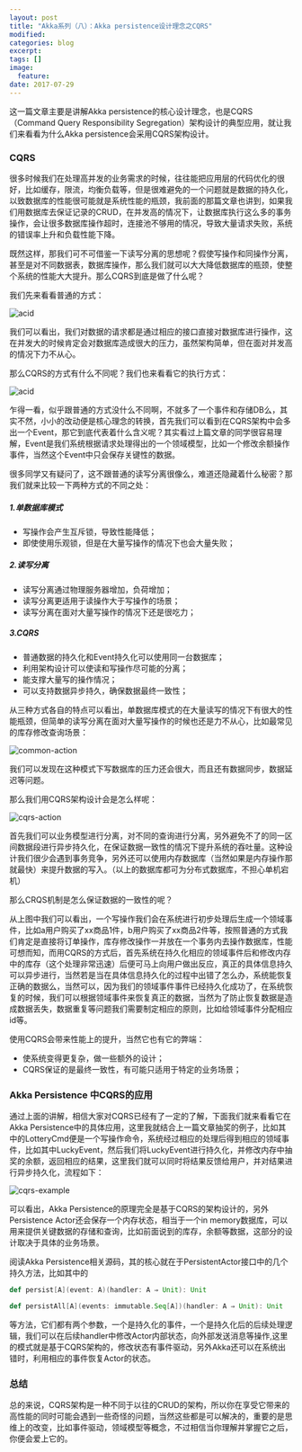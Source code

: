 ```yaml
---
layout: post
title: "Akka系列（八）：Akka persistence设计理念之CQRS"
modified:
categories: blog
excerpt:
tags: []
image:
  feature:
date: 2017-07-29
---
```


这一篇文章主要是讲解Akka persistence的核心设计理念，也是CQRS（Command Query Responsibility Segregation）架构设计的典型应用，就让我们来看看为什么Akka persistence会采用CQRS架构设计。

### CQRS

很多时候我们在处理高并发的业务需求的时候，往往能把应用层的代码优化的很好，比如缓存，限流，均衡负载等，但是很难避免的一个问题就是数据的持久化，以致数据库的性能很可能就是系统性能的瓶颈，我前面的那篇文章也讲到，如果我们用数据库去保证记录的CRUD，在并发高的情况下，让数据库执行这么多的事务操作，会让很多数据库操作超时，连接池不够用的情况，导致大量请求失败，系统的错误率上升和负载性能下降。

既然这样，那我们可不可借鉴一下读写分离的思想呢？假使写操作和同操作分离，甚至是对不同数据表，数据库操作，那么我们就可以大大降低数据库的瓶颈，使整个系统的性能大大提升。那么CQRS到底是做了什么呢？

我们先来看看普通的方式：

![acid](/images/2017/08/acid.png)

我们可以看出，我们对数据的请求都是通过相应的接口直接对数据库进行操作，这在并发大的时候肯定会对数据库造成很大的压力，虽然架构简单，但在面对并发高的情况下力不从心。

那么CQRS的方式有什么不同呢？我们也来看看它的执行方式：

![acid](/images/2017/08/cqrs.png)

乍得一看，似乎跟普通的方式没什么不同啊，不就多了一个事件和存储DB么，其实不然，小小的改动便是核心理念的转换，首先我们可以看到在CQRS架构中会多出一个Event，那它到底代表着什么含义呢？其实看过上篇文章的同学很容易理解，Event是我们系统根据请求处理得出的一个领域模型，比如一个修改余额操作事件，当然这个Event中只会保存关键性的数据。

很多同学又有疑问了，这不跟普通的读写分离很像么，难道还隐藏着什么秘密？那我们就来比较一下两种方式的不同之处：

##### 1.单数据库模式

- 写操作会产生互斥锁，导致性能降低；
- 即使使用乐观锁，但是在大量写操作的情况下也会大量失败；

##### 2.读写分离

- 读写分离通过物理服务器增加，负荷增加；
- 读写分离更适用于读操作大于写操作的场景；
- 读写分离在面对大量写操作的情况下还是很吃力；

##### 3.CQRS

- 普通数据的持久化和Event持久化可以使用同一台数据库；
- 利用架构设计可以使读和写操作尽可能的分离；
- 能支撑大量写的操作情况；
- 可以支持数据异步持久，确保数据最终一致性；

从三种方式各自的特点可以看出，单数据库模式的在大量读写的情况下有很大的性能瓶颈，但简单的读写分离在面对大量写操作的时候也还是力不从心，比如最常见的库存修改查询场景：

![common-action](/images/2017/08/common-action.png)

我们可以发现在这种模式下写数据库的压力还会很大，而且还有数据同步，数据延迟等问题。

那么我们用CQRS架构设计会是怎么样呢：

![cqrs-action](/images/2017/08/cqrs-action.png)

首先我们可以业务模型进行分离，对不同的查询进行分离，另外避免不了的同一区间数据段进行异步持久化，在保证数据一致性的情况下提升系统的吞吐量。这种设计我们很少会遇到事务竞争，另外还可以使用内存数据库（当然如果是内存操作那就最快）来提升数据的写入。（以上的数据库都可为分布式数据库，不担心单机宕机）

那么CRQS机制是怎么保证数据的一致性的呢？

从上图中我们可以看出，一个写操作我们会在系统进行初步处理后生成一个领域事件，比如a用户购买了xx商品1件，b用户购买了xx商品2件等，按照普通的方式我们肯定是直接将订单操作，库存修改操作一并放在一个事务内去操作数据库，性能可想而知，而用CQRS的方式后，首先系统在持久化相应的领域事件后和修改内存中的库存（这个处理非常迅速）后便可马上向用户做出反应，真正的具体信息持久可以异步进行，当然若是当在具体信息持久化的过程中出错了怎么办，系统能恢复正确的数据么，当然可以，因为我们的领域事件事件已经持久化成功了，在系统恢复的时候，我们可以根据领域事件来恢复真正的数据，当然为了防止恢复数据是造成数据丢失，数据重复等问题我们需要制定相应的原则，比如给领域事件分配相应id等。

使用CQRS会带来性能上的提升，当然它也有它的弊端：

- 使系统变得更复杂，做一些额外的设计；
- CQRS保证的是最终一致性，有可能只适用于特定的业务场景；


### Akka Persistence 中CQRS的应用

通过上面的讲解，相信大家对CQRS已经有了一定的了解，下面我们就来看看它在Akka Persistence中的具体应用，这里我就结合上一篇文章抽奖的例子，比如其中的LotteryCmd便是一个写操作命令，系统经过相应的处理后得到相应的领域事件，比如其中LuckyEvent，然后我们将LuckyEvent进行持久化，并修改内存中抽奖的余额，返回相应的结果，这里我们就可以同时将结果反馈给用户，并对结果进行异步持久化，流程如下：

![cqrs-example](/images/2017/08/cqrs-example.png)

可以看出，Akka Persistence的原理完全是基于CQRS的架构设计的，另外Persistence Actor还会保存一个内存状态，相当于一个in memory数据库，可以用来提供关键数据的存储和查询，比如前面说到的库存，余额等数据，这部分的设计取决于具体的业务场景。

阅读Akka Persistence相关源码，其的核心就在于PersistentActor接口中的几个持久方法，比如其中的

```scala
def persist[A](event: A)(handler: A ⇒ Unit): Unit

def persistAll[A](events: immutable.Seq[A])(handler: A ⇒ Unit): Unit 

```
等方法，它们都有两个参数，一个是持久化的事件，一个是持久化后的后续处理逻辑，我们可以在后续handler中修改Actor内部状态，向外部发送消息等操作,这里的模式就是基于CQRS架构的，修改状态有事件驱动，另外Akka还可以在系统出错时，利用相应的事件恢复Actor的状态。

### 总结

总的来说，CQRS架构是一种不同于以往的CRUD的架构，所以你在享受它带来的高性能的同时可能会遇到一些奇怪的问题，当然这些都是可以解决的，重要的是思维上的改变，比如事件驱动，领域模型等概念，不过相信当你理解并掌握它之后，你便会爱上它的。










